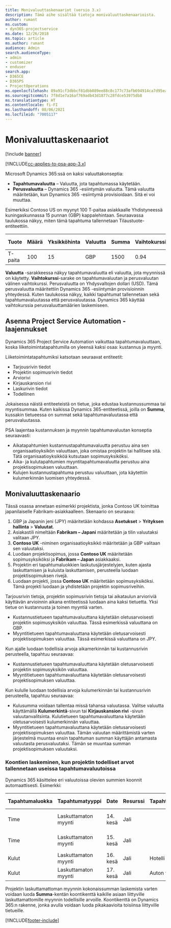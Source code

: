 ```yaml
---
title: Monivaluuttaskenaariot (versio 3.x)
description: Tämä aihe sisältää tietoja monivaluuttaskenaarioista.
author: rumant
ms.custom:
- dyn365-projectservice
ms.date: 12/26/2018
ms.topic: article
ms.author: rumant
audience: Admin
search.audienceType:
- admin
- customizer
- enduser
search.app:
- D365CE
- D365PS
- ProjectOperations
ms.openlocfilehash: 89a91cf3dbbcf81dbb089ee88c8c177c73afb694914ca7d95eae96776d38abed
ms.sourcegitcommit: 7f8d1e7a16af769adb43d1877c28fdce53975db8
ms.translationtype: HT
ms.contentlocale: fi-FI
ms.lasthandoff: 08/06/2021
ms.locfileid: "7005117"
---
```

# <a name="multiple-currency-scenarios"></a>Monivaluuttaskenaariot

[!include [banner](../includes/psa-now-project-operations.md)]

[!INCLUDE[cc-applies-to-psa-app-3.x](../includes/cc-applies-to-psa-app-3x.md)]

Microsoft Dynamics 365:ssä on kaksi valuuttakonseptia:

- **Tapahtumavaluutta** – Valuutta, jota tapahtumassa käytetään. 
- **Perusvaluutta** – Dynamics 365 -esiintymän valuutta. Tämä valuutta määritetään, kun Dynamics 365 -esiintymä provisioidaan. Sitä ei voi muuttaa.

Esimerkiksi Contoso US on myynyt 100 T-paitaa asiakkaalle Yhdistyneessä kuningaskunnassa 15 punnan (GBP) kappalehintaan. Seuraavassa taulukossa näkyy, miten tämä tapahtuma tallennetaan Tilaustuote-entiteettiin.

| Tuote | Määrä | Yksikköhinta | Valuutta | Summa | Vaihtokurssi | Yksikköhinta (perus)| Summa (perusvaluutta)|
|---------|----------|----------------|----------|--------|---------------|----------------------|--------------|
| T-paita | 100      | 15             | GBP      | 1500   | 0.94          | 17.25 $               | 1,725 $       |

**Valuutta** -sarakkeessa näkyy tapahtumavaluutta eli valuutta, jota myynnissä on käytetty. **Vaihtokurssi**-sarake on tapahtumavaluutan ja perusvaluutan välinen vaihtokurssi. Perusvaluutta on Yhdysvaltojen dollari (USD). Tämä perusvaluutta määritettiin Dynamics 365 -esiintymän provisioinnin yhteydessä.
Kuten taulukossa näkyy, kaikki tapahtumat tallennetaan sekä tapahtumavaluutassa että perusvaluutassa. Dynamics 365 käyttää vaihtokurssia perusvaluuttamäärien laskemiseen.

## <a name="project-service-automation-extensions"></a>Asenna Project Service Automation -laajennukset

Dynamics 365 Project Service Automation vaikuttaa tapahtumavaluuttaan, koska liiketoimintatapahtumilla on yleensä kaksi osaa: kustannus ja myynti.

Liiketoimintatapahtumiksi katsotaan seuraavat entiteetit:

- Tarjousrivin tiedot
- Projektin sopimusrivin tiedot
- Arviorivi
- Kirjauskansion rivi
- Laskurivin tiedot
- Todellinen

Jokaisessa näistä entiteeteistä on tietue, joka edustaa kustannussummaa tai myyntisummaa. Kuten kaikissa Dynamics 365-entiteetissä, joilla on **Summa**, kussakin tietueessa on summat sekä tapahtumavaluutassa että perusvaluutassa. 

PSA laajentaa kustannuksen ja myynnin tapahtumavaluutan konseptia seuraavasti:

- Aikatapahtumien kustannustapahtumavaluutta perustuu aina sen organisaatioyksikön valuuttaan, joka omistaa projektin tai hallitsee sitä. Tätä organisaatioyksikköä kutsutaan sopimusyksiköksi.
- Aika- ja kulutapahtumien myyntitapahtumavaluutta perustuu aina projektisopimuksen valuuttaan.
- Kulujen kustannustapahtuma perustuu valuuttaan, jota käytettiin kulumerkinnän luomisen yhteydessä.

## <a name="multiple-currency-scenario"></a>Monivaluuttaskenaario

Tässä osassa annetaan esimerkki projektista, jonka Contoso UK toimittaa japanilaiselle Fabrikam-asiakkaalleen. Skenaario on seuraava:

1. GBP ja Japanin jeni (JPY) määritetään kohdassa **Asetukset** \> **Yrityksen hallinta** \> **Valuutat**. 
2. Asiakastili nimeltään **Fabrikam – Japani** määritetään ja tilin valuutaksi valitaan JPY.
3. **Contoso UK** -niminen organisaatioyksikkö määritetään ja GBP valitaan sen valuutaksi.
4. Luodaan projektisopimus, jossa **Contoso UK** määritetään sopimusyksiköksi ja **Fabrikam – Japan** asiakkaaksi.
5. Projektin eri tapahtumaluokkien laskutusjärjestelyjen, kuten ajasta laskuttamisen ja kuluista laskuttamisen, perusteella luodaan projektisopimuksen rivejä.
6. Luodaan projekti, jossa **Contoso UK** määritetään sopimusyksiköksi. Tämä projekti luodaan ja yhdistetään projektin sopimusriveihin.


Tarjousrivin tietoja, projektin sopimusrivin tietoja tai aikataulun arvioriviä käyttävän arvioinnin aikana entiteetissä luodaan aina kaksi tietuetta. Yksi tietue on kustannusta ja toinen myyntiä varten.

- Kustannustietueen tapahtumavaluuttana käytetään oletusarvoisesti projektin sopimusyksikön valuuttaa. Tässä esimerkissä valuuttana on GBP.
- Myyntitietueen tapahtumavaluuttana käytetään oletusarvoisesti projektisopimuksen valuuttaa. Tässä esimerkissä valuuttana on JPY.

Kun ajalle luodaan todellisia arvoja aikamerkinnän tai kustannusrivin perusteella, tapahtuu seuraavaa:

- Kustannustietueen tapahtumavaluuttana käytetään oletusarvoisesti projektin sopimusyksikön valuuttaa.
- Myyntitietueen tapahtumavaluuttana käytetään oletusarvoisesti projektisopimuksen valuuttaa.

Kun kululle luodaan todellisia arvoja kulumerkinnän tai kustannusrivin perusteella, tapahtuu seuraavaa:

- Kulusumma voidaan tallentaa missä tahansa valuutassa. Valitse valuutta käyttämällä **Kulumerkintä**-sivun tai **Kirjauskansion rivi** -sivun valuutanvalitsinta. Kulutietueen tapahtumavaluuttana käytetään oletusarvoisesti kulumerkinnän valuuttaa. 
- Myyntitietueen tapahtumavaluuttana käytetään oletusarvoisesti projektisopimuksen valuuttaa. Tämän valuutan määrittämistä varten järjestelmä muuntaa ensin tapahtuman summan käyttäjän antamasta valuutasta perusvaluutaksi. Tämän se muuntaa summan projektisopimuksen valuutaksi. 

### <a name="computing-roll-ups-when-project-actuals-are-recorded-in-multiple-transaction-currencies"></a>Koontien laskeminen, kun projektin todelliset arvot tallennetaan useissa tapahtumavaluutoissa

Dynamics 365 käsittelee eri valuutoissa olevien summien koonnit automaattisesti. Esimerkki:

| Tapahtumaluokka | Tapahtumatyyppi| Date   | Resurssi | Tapahtumaluokka | Määrä | Yksikköhinta | Summa      | Vaihtokurssi | Summa perusvaluutassa |
|-------------------|------------------|--------|----------|----------------------|----------|--------------|-------------|---------------|----------------|
| Time              | Laskuttamaton myynti   | 14. kesä | Jali  |                      | 8 h    | 20 000 JPY    | 160 000 JPY | 123           | 1 300,81 USD    |
| Time              | Laskuttamaton myynti   | 15. kesä | Jali  |                      | 8 h    | 20 000 JPY    | 160 000 JPY | 123           | 1 300,81 USD    |
| Kulut           | Laskuttamaton myynti   | 16. kesä | Jali  | Hotelli                | 1 kpl     | 250 EUR      | 250 EUR     | 0.94          | 265,95 USD     |
| Kulut           | Laskuttamaton myynti   | 17. kesä | Jali  | Auton vuokraus           | 1 kpl     | 150 EUR      | 150 EUR     | 0.94          | 159,57 USD     |

Projektin laskuttamattoman myynnin kokonaissumman laskemista varten voidaan luoda **Summa**-kentän koontikenttä kaikille asiaan liittyville laskuttamattomille myynnin todellisille arvoille. Koontikenttä on Dynamics 365:n rakenne, jonka avulla voidaan luoda pikakaavioita toisiinsa liittyville tietueille.


[!INCLUDE[footer-include](../includes/footer-banner.md)]